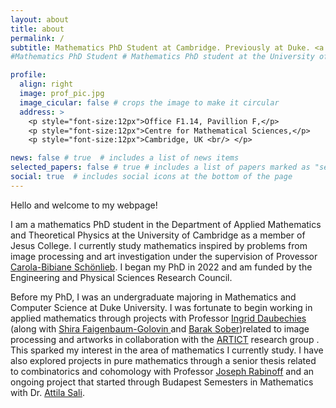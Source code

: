 ```yaml
---
layout: about
title: about
permalink: /
subtitle: Mathematics PhD Student at Cambridge. Previously at Duke. <a href = 'https://www.maths.cam.ac.uk/person/wep25'>Mathematics</a> for <a href='http://www.damtp.cam.ac.uk/research/cia/cambridge-image-analysis'>image processing</a> and <a href='https://art-ict.github.io/artict/home.html'>art</a>.
#Mathematics PhD Student # Mathematics PhD student at the University of Cambridge. #<a href='#'>Affiliations</a>. Address. Contacts. Moto. Etc.

profile:
  align: right
  image: prof_pic.jpg
  image_cicular: false # crops the image to make it circular
  address: >
    <p style="font-size:12px">Office F1.14, Pavillion F,</p>
    <p style="font-size:12px">Centre for Mathematical Sciences,</p>
    <p style="font-size:12px">Cambridge, UK <br/> </p>

news: false # true  # includes a list of news items
selected_papers: false # true # includes a list of papers marked as "selected={true}"
social: true  # includes social icons at the bottom of the page
---
```


Hello and welcome to my webpage!

I am a mathematics PhD student in the Department of Applied Mathematics and Theoretical Physics at the University of Cambridge as a member of Jesus College. I currently study mathematics inspired by problems from image processing and art investigation under the supervision of Provessor [Carola-Bibiane Schönlieb](https://www.damtp.cam.ac.uk/user/cbs31/Home.html). I began my PhD in 2022 and am funded by the Engineering and Physical Sciences Research Council.

Before my PhD, I was an undergraduate majoring in Mathematics and Computer Science at Duke University. I was fortunate to begin working in applied mathematics through projects with Professor [Ingrid Daubechies](https://scholars.duke.edu/person/ingrid.daubechies) (along with [Shira Faigenbaum-Golovin ](https://services.math.duke.edu/~ag617/) and [Barak Sober](https://barakino.wixsite.com/academics))related to image processing and artworks in collaboration with the [ARTICT](https://art-ict.github.io/artict/home.html) research group . This sparked my interest in the area of mathematics I currently study. I have also explored projects in pure mathematics through a senior thesis related to combinatorics and cohomology with Professor [Joseph Rabinoff](https://services.math.duke.edu/~jdr/) and an ongoing project that started through Budapest Semesters in Mathematics with Dr. [Attila Sali](https://www.researchgate.net/profile/Attila-Sali).
